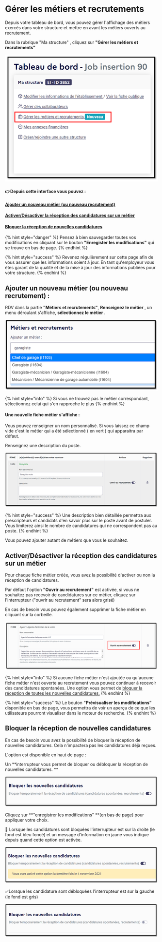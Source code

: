 # Gérer les métiers et recrutements

Depuis votre tableau de bord, vous pouvez gérer l'affichage des métiers exercés dans votre structure et mettre en avant les métiers ouverts au recrutement.

Dans la rubrique "Ma structure" , cliquez sur **"Gérer les métiers et recrutements"**

![](<../.gitbook/assets/image (166).png>)

#### 👉Depuis cette interface vous pouvez :&#x20;

#### [Ajouter un nouveau métier (ou nouveau recrutement)](gerer-les-fiches-de-poste.md#pour-ajouter-un-nouveau-metier-ou-nouveau-recrutement)

#### [Activer/Désactiver la réception des candidatures sur un métier](gerer-les-fiches-de-poste.md#activer-la-reception-des-candidatures)

#### [Bloquer la réception de nouvelles candidatures](gerer-les-fiches-de-poste.md#bloquer-la-reception-de-nouvelles-candidatures)

{% hint style="danger" %}
Pensez à bien sauvegarder toutes vos modifications en cliquant sur le bouton **"Enregister les modifications"** qui se trouve en bas de page.
{% endhint %}

{% hint style="success" %}
Revenez régulièrement sur cette page afin de vous assurer que les informations soient à jour. En tant qu'employeur vous êtes garant de la qualité et de la mise à jour des informations publiées pour votre structure.
{% endhint %}

## Ajouter un nouveau métier (ou nouveau recrutement) :&#x20;

RDV dans la partie **"Métiers et recrutements"**, **Renseignez le métier** , un menu déroulant s'affiche, **sélectionnez le métier** .

![](<../.gitbook/assets/image (169).png>)

{% hint style="info" %}
Si vous ne trouvez pas le métier correspondant, sélectionnez celui qui s'en rapproche le plus
{% endhint %}

#### Une nouvelle fiche métier s'affiche : &#x20;

Vous pouvez renseigner un nom personnalisé. Si vous laissez ce champ vide c'est le métier qui a été sélectionné ( en vert ) qui apparaitra par défaut.

Renseignez une description du poste.&#x20;

![](<../.gitbook/assets/image (167).png>)

{% hint style="success" %}
Une description bien détaillée permettra aux prescripteurs et candidats d'en savoir plus sur le poste avant de postuler. Vous limiterez ainsi le nombre de candidatures qui ne correspondent pas au poste.
{% endhint %}

Vous pouvez ajouter autant de métiers que vous le souhaitez.

## Activer/Désactiver la réception des candidatures sur un métier

Pour chaque fiche métier créée, vous avez la possibilité d'activer ou non la réception de candidatures.

Par défaut l'option **"Ouvrir au recrutement"** est activée, si vous ne souhaitez pas recevoir de candidatures sur ce métier, cliquez sur l'interrupteur ("ouvrir au recrutement" sera alors grisé)

En cas de besoin vous pouvez également supprimer la fiche métier en cliquant sur la corbeille.

![S](<../.gitbook/assets/image (186).png>)

{% hint style="info" %}
Si aucune fiche métier n'est ajoutée ou qu'aucune fiche métier n'est ouverte au recrutement vous pouvez continuer à recevoir des candidatures spontanées. Une option vous permet de [bloquer la réception de toutes les nouvelles candidatures.](gerer-les-fiches-de-poste.md#undefined)
{% endhint %}

{% hint style="success" %}
Le bouton **"Prévisualiser les modifications"** disponible en bas de page, vous permettra de voir un aperçu de ce que les utilisateurs pourront visualiser dans le moteur de recherche.
{% endhint %}

## Bloquer la réception de nouvelles candidatures

En cas de besoin vous avez la possibilité de bloquer la réception de nouvelles candidatures. Cela n'impactera pas les candidatures déjà reçues.

L'option est disponible en haut de page :

Un **interrupteur vous permet de bloquer ou débloquer la réception de nouvelles candidatures. **

![](<../.gitbook/assets/image (162).png>)

Cliquez sur **"enregistrer les modifications" **(en bas de page) pour appliquer votre choix.



🛑 Lorsque les candidatures sont bloquées l'interrupteur est sur la droite (le fond est bleu foncé) et un message d'information en jaune vous indique depuis quand cette option est activée.

![](<../.gitbook/assets/image (181).png>)

✅Lorsque les candidature sont débloquées l'interrupteur est sur la gauche (le fond est gris)

![](<../.gitbook/assets/image (174).png>)
